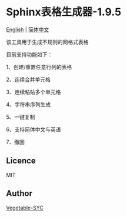 # Sphinx表格生成器-1.9.5

[English](ReadMe.en.md) | [简体中文](ReadMe.cn.md)

该工具用于生成不规则的网格式表格

目前支持功能如下：

1、创建/重置任意行列的表格

2、连续合并单元格

3、连续粘贴多个单元格

4、字符串序列生成

5、一键复制

6、支持简体中文与英语

7、撤回

## Licence

MIT

## Author

[Vegetable-SYC](https://github.com/Vegetable-SYC)